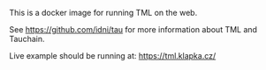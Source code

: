 This is a docker image for running TML on the web.

See https://github.com/idni/tau for more information about TML and Tauchain.

Live example should be running at: https://tml.klapka.cz/
